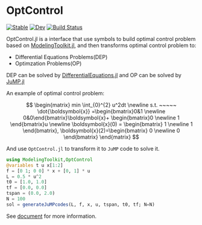 # OptControl

[![Stable](https://img.shields.io/badge/docs-stable-blue.svg)](https://jake484.github.io/OptControl.jl/stable)
[![Dev](https://img.shields.io/badge/docs-dev-blue.svg)](https://jake484.github.io/OptControl.jl/dev)
[![Build Status](https://ci.appveyor.com/api/projects/status/github/jake484/OptControl.jl?svg=true)](https://ci.appveyor.com/project/jake484/OptControl-jl)

OptControl.jl is a interface that use symbols to build optimal control problem based on [ModelingToolkit.jl](https://mtk.sciml.ai/stable/), and then transforms optimal control problem to:

* Differential Equations Problems(DEP)
* Optimzation Problems(OP)

DEP can be solved by [DifferentialEquations.jl](https://diffeq.sciml.ai/dev/) and OP can be solved by [JuMP.jl](https://jump.dev/JuMP.jl/stable/)

An example of optimal control problem:

$$
\begin{matrix}
min \int_{0}^{2} u^2dt \newline s.t. ~~~~~ \dot{\boldsymbol{x}} =\begin{bmatrix}0&1 \newline 0&0\end{bmatrix}\boldsymbol{x}+ \begin{bmatrix}0 \newline 1 \end{bmatrix}u \newline \boldsymbol{x}(0) = \begin{bmatrix} 1 \newline 1 \end{bmatrix}, \boldsymbol{x}(2)=\begin{bmatrix} 0 \newline 0 \end{bmatrix}
\end{matrix}
$$

And use `OptControl.jl` to transform it to `JuMP` code to solve it.

```julia
using ModelingToolkit,OptControl
@variables t u x[1:2]
f = [0 1; 0 0] * x + [0, 1] * u
L = 0.5 * u^2
t0 = [1.0, 1.0]
tf = [0.0, 0.0]
tspan = (0.0, 2.0)
N = 100
sol = generateJuMPcodes(L, f, x, u, tspan, t0, tf; N=N)
```

See [document](https://jake484.github.io/OptControl.jl/dev) for more information.

